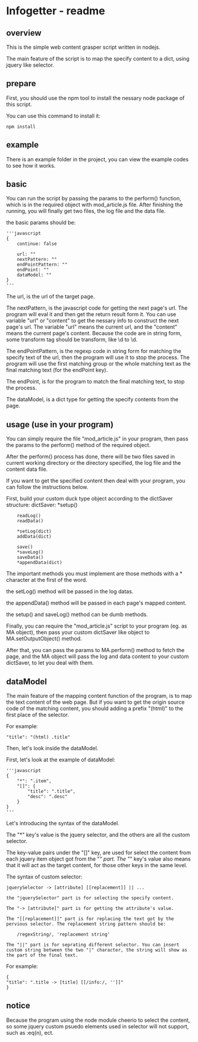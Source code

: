 # Infogetter - readme

## overview

This is the simple web content grasper script written in nodejs.

The main feature of the script is to map the specify content to a dict, using jquery like selector.

## prepare

First, you should use the npm tool to install the nessary node package of this script.

You can use this command to install it:
	
	npm install

## example

There is an example folder in the project, you can view the example codes to see how it works.

## basic

You can run the script by passing the params to the perform() function, which is in the required object with mod_article.js file. After finishing the running, you will finally get two files, the log file and the data file.

the basic params should be:

	'''javascript
	{
		continue: false
		
		url: ""
		nextPattern: ""
		endPointPattern: ""
		endPoint: ""
		dataModel: ""
	}
	'''

The url, is the url of the target page.

The nextPattern, is the javascript code for getting the next page's url. The program will eval it and then get the return result form it. You can use variable "url" or "content" to get the nessary info to construct the next page's url. The variable "url" means the current url, and the "content" means the current page's content. Because the code are in string form, some transform tag should be transform, like \d to \\d.

The endPointPattern, is the regexp code in string form for matching the specify text of the url, then the program will use it to stop the process. The program will use the first matching group or the whole matching text as the final matching text (for the endPoint key).

The endPoint, is for the program to match the final matching text, to stop the process.

The dataModel, is a dict type for getting the specify contents from the page.

## usage (use in your program)

You can simply require the file "mod_article.js" in your program, then pass the params to the perform() method of the required object.

After the perform() process has done, there will be two files saved in current working directory or the directory specified, the log file and the content data file.

If you want to get the specified content then deal with your program, you can follow the instructions below.

First, build your custom duck type object according to the dictSaver structure:
	dictSaver:
		*setup()
		
		readLog()
		readData()
		
		*setLog(dict)
		addData(dict)

		save()
		*saveLog()
		saveData()
		*appendData(dict)

The important methods you must implement are those methods with a * character at the first of the word.

the setLog() method will be passed in the log datas.

the appendData() method will be passed in each page's mapped content.

the setup() and saveLog() method can be dumb methods.

Finally, you can require the "mod_article.js" script to your program (eg. as MA object), then pass your custom dictSaver like object to MA.setOutputObject() method.

After that, you can pass the params to MA.perform() method to fetch the page, and the MA object will pass the log and data content to your custom dictSaver, to let you deal with them.

## dataModel

The main feature of the mapping content function of the program, is to map the text content of the web page. But if you want to get the origin source code of the matching content, you should adding a prefix "(html)" to the first place of the selector.

For example:

	"title": "(html) .title"

Then, let's look inside the dataModel.

First, let's look at the example of dataModel:

	'''javascript
	{
		"*": ".item",
		"[]": {
			"title": ".title",
			"desc": ".desc"
		}
	}
	'''

Let's introducing the syntax of the dataModel.

The "*" key's value is the jquery selector, and the others are all the custom selector.

The key-value pairs under the "[]" key, are used for select the content from each jquery item object got from the "*" part. The "*" key's value also means that it will act as the target content, for those other keys in the same level.

The syntax of custom selector:

	jquerySelector -> [attribute] [[replacement]] || ...

	the "jquerySelector" part is for selecting the specify content.

	The "-> [attribute]" part is for getting the attribute's value.

	The "[[replacement]]" part is for replacing the text got by the pervious selector. The replacement string pattern should be:

		/regexString/, 'replacement string'

	The "||" part is for seprating different selector. You can insert custom string between the two "|" character, the string will show as the part of the final text.

For example:

	{
	"title": ".title -> [title] [[/info:/, '']]"
	}

## notice

Because the program using the node module cheerio to select the content, so some jquery custom psuedo elements used in selector will not support, such as :eq(n), ect.

